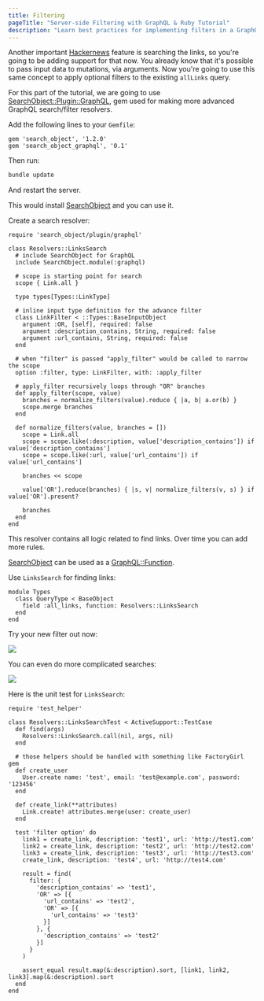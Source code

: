 ```yaml
---
title: Filtering
pageTitle: "Server-side Filtering with GraphQL & Ruby Tutorial"
description: "Learn best practices for implementing filters in a GraphQL API using query arguments with a Ruby GraphQL server."
---
```


Another important [Hackernews](https://news.ycombinator.com/) feature is searching the links, so you're going to be adding support for that now. You already know that it's possible to pass input data to mutations, via arguments. Now you're going to use this same concept to apply optional filters to the existing `allLinks` query.

For this part of the tutorial, we are going to use [SearchObject::Plugin::GraphQL](https://github.com/rstankov/SearchObjectGraphQL), gem used for making more advanced GraphQL search/filter resolvers.

<Instruction>

Add the following lines to your `Gemfile`:

```ruby(path=".../graphql-ruby/Gemfile")
gem 'search_object', '1.2.0'
gem 'search_object_graphql', '0.1'
```

</Instruction>

<Instruction>

Then run:

```bash
bundle update
```

</Instruction>

<Instruction>

And restart the server.

</Instruction>

This would install [SearchObject](https://github.com/rstankov/SearchObjectGraphQL) and you can use it.

<Instruction>

Create a search resolver:

```ruby(path=".../graphql-ruby/app/graphql/resolvers/links_search.rb")
require 'search_object/plugin/graphql'

class Resolvers::LinksSearch
  # include SearchObject for GraphQL
  include SearchObject.module(:graphql)

  # scope is starting point for search
  scope { Link.all }

  type types[Types::LinkType]

  # inline input type definition for the advance filter
  class LinkFilter < ::Types::BaseInputObject
    argument :OR, [self], required: false
    argument :description_contains, String, required: false
    argument :url_contains, String, required: false
  end

  # when "filter" is passed "apply_filter" would be called to narrow the scope
  option :filter, type: LinkFilter, with: :apply_filter

  # apply_filter recursively loops through "OR" branches
  def apply_filter(scope, value)
    branches = normalize_filters(value).reduce { |a, b| a.or(b) }
    scope.merge branches
  end

  def normalize_filters(value, branches = [])
    scope = Link.all
    scope = scope.like(:description, value['description_contains']) if value['description_contains']
    scope = scope.like(:url, value['url_contains']) if value['url_contains']

    branches << scope

    value['OR'].reduce(branches) { |s, v| normalize_filters(v, s) } if value['OR'].present?

    branches
  end
end
```

</Instruction>

This resolver contains all logic related to find links. Over time you can add more rules.

[SearchObject](https://github.com/rstankov/SearchObjectGraphQL) can be used as a [GraphQL::Function](http://graphql-ruby.org/fields/function.html).

<Instruction>

Use `LinksSearch` for finding links:

```ruby(path=".../graphql-ruby/app/graphql/types/query_type.rb")
module Types
  class QueryType < BaseObject
    field :all_links, function: Resolvers::LinksSearch
  end
end

```

</Instruction>

Try your new filter out now:

![](http://i.imgur.com/FP7Jufr.png)

You can even do more complicated searches:

![](http://i.imgur.com/Rjf0FyM.png)

<Instruction>

Here is the unit test for `LinksSearch`:

```ruby(path=".../graphql-ruby/test/graphql/resolvers/links_search_test.rb")
require 'test_helper'

class Resolvers::LinksSearchTest < ActiveSupport::TestCase
  def find(args)
    Resolvers::LinksSearch.call(nil, args, nil)
  end

  # those helpers should be handled with something like FactoryGirl gem
  def create_user
    User.create name: 'test', email: 'test@example.com', password: '123456'
  end

  def create_link(**attributes)
    Link.create! attributes.merge(user: create_user)
  end

  test 'filter option' do
    link1 = create_link, description: 'test1', url: 'http://test1.com'
    link2 = create_link, description: 'test2', url: 'http://test2.com'
    link3 = create_link, description: 'test3', url: 'http://test3.com'
    create_link, description: 'test4', url: 'http://test4.com'

    result = find(
      filter: {
        'description_contains' => 'test1',
        'OR' => [{
          'url_contains' => 'test2',
          'OR' => [{
            'url_contains' => 'test3'
          }]
        }, {
          'description_contains' => 'test2'
        }]
      }
    )

    assert_equal result.map(&:description).sort, [link1, link2, link3].map(&:description).sort
  end
end
```

</Instruction>

